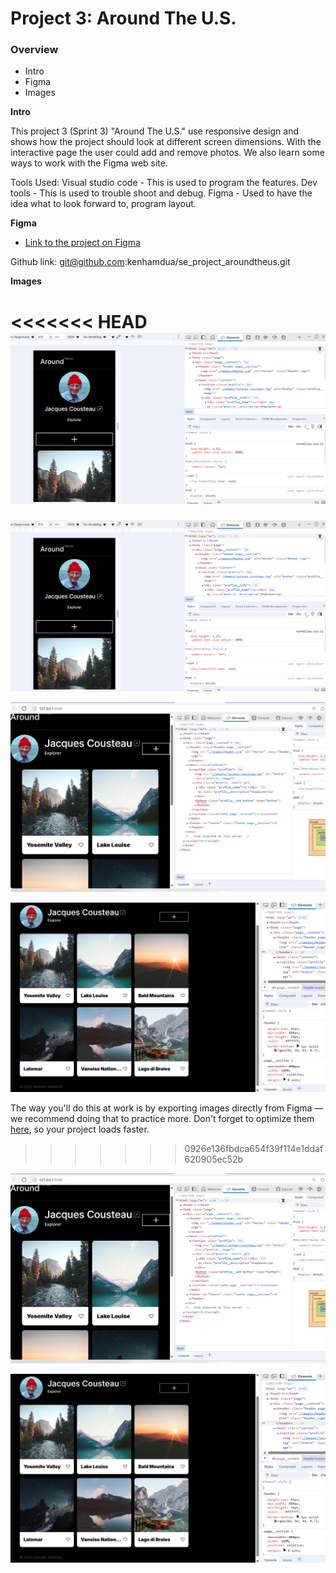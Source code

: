 # Project 3: Around The U.S.

### Overview

- Intro
- Figma
- Images

**Intro**

This project 3 (Sprint 3) "Around The U.S." use responsive design and shows how the project should look at different screen dimensions. With the interactive page the user could add and remove photos. We also learn some ways to work with the Figma web site.

Tools Used:
Visual studio code - This is used to program the features.
Dev tools - This is used to trouble shoot and debug.
Figma - Used to have the idea what to look forward to, program layout.

**Figma**

- [Link to the project on Figma](https://www.figma.com/file/ii4xxsJ0ghevUOcssTlHZv/Sprint-3%3A-Around-the-US?node-id=0%3A1)

Github link:
git@github.com:kenhamdua/se_project_aroundtheus.git

**Images**

<<<<<<< HEAD
![image atl](https://github.com/kenhamdua/se_project_aroundtheus/blob/main/Screenshot%202025-06-10%20205035.png?raw=true)
=======
![image alt]( https://github.com/kenhamdua/se_project_aroundtheus/blob/main/Screenshot%202025-06-10%20205035.png?raw=true)

![image alt]( https://github.com/kenhamdua/se_project_aroundtheus/blob/main/Screenshot%202025-06-10%20205201.png?raw=true)

![image alt]( https://github.com/kenhamdua/se_project_aroundtheus/blob/main/Screenshot%202025-06-10%20205331.png?raw=true)

The way you'll do this at work is by exporting images directly from Figma — we recommend doing that to practice more. Don't forget to optimize them [here](https://tinypng.com/), so your project loads faster.
>>>>>>> 0926e136fbdca654f39f114e1ddaf620905ec52b

![image atl](https://github.com/kenhamdua/se_project_aroundtheus/blob/main/Screenshot%202025-06-10%20205201.png?raw=true)

![image atl](https://github.com/kenhamdua/se_project_aroundtheus/blob/main/Screenshot%202025-06-10%20205331.png?raw=true)
